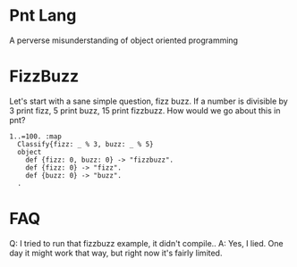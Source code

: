 # Pnt Lang

A perverse misunderstanding of object oriented programming

# FizzBuzz

Let's start with a sane simple question, fizz buzz. If a number is divisible by 3 print fizz, 5 print buzz, 15 print fizzbuzz. How would we go about this in pnt?

```
1..=100. :map
  Classify{fizz: _ % 3, buzz: _ % 5}
  object
    def {fizz: 0, buzz: 0} -> "fizzbuzz".
    def {fizz: 0} -> "fizz".
    def {buzz: 0} -> "buzz".
  .
```

# FAQ

Q: I tried to run that fizzbuzz example, it didn't compile..
A: Yes, I lied. One day it might work that way, but right now it's fairly limited.
